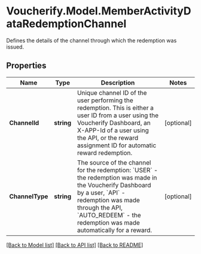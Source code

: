 # Voucherify.Model.MemberActivityDataRedemptionChannel
Defines the details of the channel through which the redemption was issued.

## Properties

Name | Type | Description | Notes
------------ | ------------- | ------------- | -------------
**ChannelId** | **string** | Unique channel ID of the user performing the redemption. This is either a user ID from a user using the Voucherify Dashboard, an X-APP-Id of a user using the API, or the reward assignment ID for automatic reward redemption. | [optional] 
**ChannelType** | **string** | The source of the channel for the redemption: &#x60;USER&#x60; - the redemption was made in the Voucherify Dashboard by a user,  &#x60;API&#x60; - redemption was made through the API, &#x60;AUTO_REDEEM&#x60; - the redemption was made automatically for a reward. | [optional] 

[[Back to Model list]](../../README.md#documentation-for-models) [[Back to API list]](../../README.md#documentation-for-api-endpoints) [[Back to README]](../../README.md)


